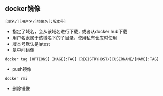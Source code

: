 ## docker镜像
`[域名/][用户名/]镜像名[:版本号]`
* 指定了域名，会从该域名进行下载，或者从docker hub下载
* 用户名隶属于该域名下的子目录，使用私有仓库时使用
* 版本号默认是latest
* <none>是中间镜像

`docker tag [OPTIONS] IMAGE[:TAG] [REGISTRYHOST/][USERNAME/]NAME[:TAG]`
* push镜像

`docker rmi `
* 删除镜像